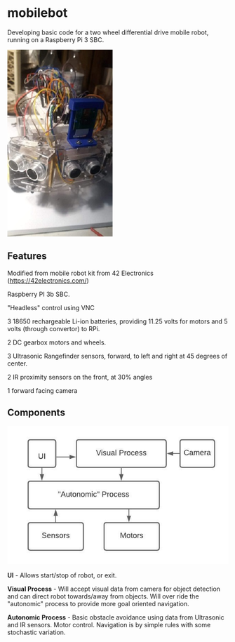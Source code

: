 # mobilebot

Developing basic code for a two wheel differential drive mobile robot, running on a Raspberry Pi 3 SBC. 

![Screenshot](mobilebot2.jpg)

## Features

Modified from mobile robot kit from 42 Electronics (https://42electronics.com/)

Raspberry PI 3b SBC.

"Headless" control using VNC

3 18650 rechargeable Li-ion batteries, providing 11.25 volts for motors and 5 volts (through convertor) to RPi.

2 DC gearbox motors and wheels. 

3 Ultrasonic Rangefinder sensors, forward, to left and right at 45 degrees of center.  

2 IR proximity sensors on the front, at 30% angles  

1 forward facing camera  

## Components

![diagram](Mobilebot_diagram.jpeg)

**UI** - Allows start/stop of robot, or exit.

**Visual Process** - Will accept visual data from camera for object detection and can direct robot towards/away from 
objects. Will over ride the "autonomic" process to provide more goal oriented navigation.

**Autonomic Process** - Basic obstacle avoidance using data from Ultrasonic and IR sensors. Motor control. Navigation
is by simple rules with some stochastic variation.

